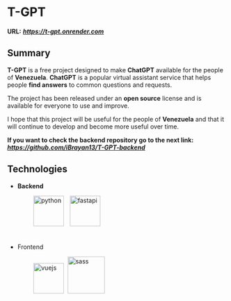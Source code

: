 # T-GPT

**URL:** ***https://t-gpt.onrender.com***

## Summary

**T-GPT** is a free project designed to make **ChatGPT** available for the people of **Venezuela**. **ChatGPT** is a popular virtual assistant service that helps people **find answers** to common questions and requests.

The project has been released under an **open source** license and is available for everyone to use and improve.

I hope that this project will be useful for the people of **Venezuela** and that it will continue to develop and become more useful over time.

**If you want to check the backend repository go to the next link:** ***https://github.com/iBrayan13/T-GPT-backend***

## Technologies

- **Backend**

<img src="https://th.bing.com/th/id/R.10327dc6812b05b66a2b6b44c55a097c?rik=nKIXnE7Aetd6Uw&pid=ImgRaw&r=0" alt="python" style="width: 70px; margin-left: 60px; margin-bottom: 25px;" />
<img src="https://innoboon.com/wp-content/uploads/elementor/thumbs/fastapi-logo-pmqh868lsg9moelfgsgtuijyqj8o9zgvmhce0puq2w.png" alt="fastapi" style="width: 70px; margin-bottom: 25px; margin-left: 10px">

- Frontend

<img src="https://s3.amazonaws.com/media-p.slid.es/uploads/320262/images/6946205/logo.png" alt="vuejs" style="width: 70px; margin-left: 60px; margin-bottom: 25px;">
<img src="https://th.bing.com/th/id/R.698519595d5bbc042a250fc356b4d12c?rik=gbCWwaLCVyHz9w&pid=ImgRaw&r=0" alt="sass" style="width: 85px; margin-bottom: 25px; margin-left: 5px">